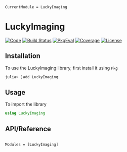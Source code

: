 ```@meta
CurrentModule = LuckyImaging
```

# LuckyImaging

[![Code](https://img.shields.io/badge/Code-GitHub-black.svg)](https://github.com/JuliaHCI/LuckyImaging.jl)
[![Build Status](https://github.com/JuliaHCI/LuckyImaging.jl/workflows/CI/badge.svg?branch=main)](https://github.com/JuliaHCI/LuckyImaging.jl/actions)
[![PkgEval](https://juliaci.github.io/NanosoldierReports/pkgeval_badges/L/LuckyImaging.svg)](https://juliaci.github.io/NanosoldierReports/pkgeval_badges/report.html)
[![Coverage](https://codecov.io/gh/JuliaHCI/LuckyImaging.jl/branch/main/graph/badge.svg)](https://codecov.io/gh/JuliaHCI/LuckyImaging.jl)
[![License](https://img.shields.io/badge/License-MIT-yellow.svg)](https://github.com/JuliaHCI/LuckyImaging.jl/blob/main/LICENSE)

## Installation

To use the LuckyImaging library, first install it using `Pkg`

```julia
julia> ]add LuckyImaging
```

## Usage

To import the library

```julia
using LuckyImaging
```

## API/Reference

```@index
```

```@autodocs
Modules = [LuckyImaging]
```
